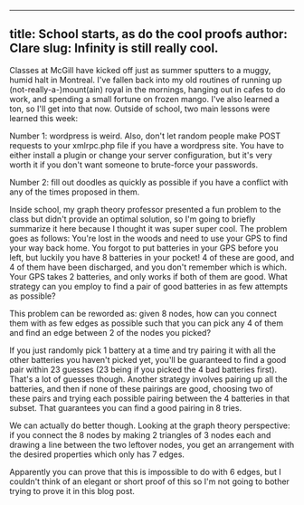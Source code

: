 --------------------------------------------
title: School starts, as do the cool proofs
author: Clare
slug: Infinity is still really cool.
--------------------------------------------

Classes at McGill have kicked off just as summer sputters to a muggy, humid halt in Montreal. I've fallen back into my old routines of running up (not-really-a-)mount(ain) royal in the mornings, hanging out in cafes to do work, and spending a small fortune on frozen mango. I've also learned a ton, so I'll get into that now. Outside of school, two main lessons were learned this week:

Number 1: wordpress is weird. Also, don't let random people make POST requests to your xmlrpc.php file if you have a wordpress site. You have to either install a plugin or change your server configuration, but it's very worth it if you don't want someone to brute-force your passwords.

Number 2: fill out doodles as quickly as possible if you have a conflict with any of the times proposed in them.

Inside school, my graph theory professor presented a fun problem to the class but didn't provide an optimal solution, so I'm going to briefly summarize it here because I thought it was super super cool. The problem goes as follows: You're lost in the woods and need to use your GPS to find your way back home. You forgot to put batteries in your GPS before you left, but luckily you have 8 batteries in your pocket! 4 of these are good, and 4 of them have been discharged, and you don't remember which is which. Your GPS takes 2 batteries, and only works if both of them are good. What strategy can you employ to find a pair of good batteries in as few attempts as possible?

This problem can be reworded as: given 8 nodes, how can you connect them with as few edges as possible such that you can pick any 4 of them and find an edge between 2 of the nodes you picked?

If you just randomly pick 1 battery at a time and try pairing it with all the other batteries you haven't picked yet, you'll be guaranteed to find a good pair within 23 guesses (23 being if you picked the 4 bad batteries first). That's a lot of guesses though. Another strategy involves pairing up all the batteries, and then if none of these pairings are good, choosing two of these pairs and trying each possible pairing between the 4 batteries in that subset. That guarantees you can find a good pairing in 8 tries.

We can actually do better though. Looking at the graph theory perspective: if you connect the 8 nodes by making 2 triangles of 3 nodes each and drawing a line between the two leftover nodes, you get an arrangement with the desired properties which only has 7 edges.

Apparently you can prove that this is impossible to do with 6 edges, but I couldn't think of an elegant or short proof of this so I'm not going to bother trying to prove it in this blog post.

